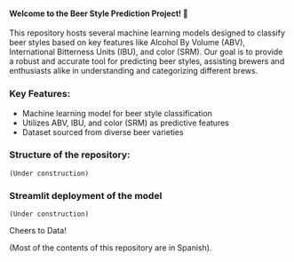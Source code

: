#### Welcome to the Beer Style Prediction Project! 🍻

This repository hosts several machine learning models designed to classify beer styles based on key features like Alcohol By Volume (ABV), International Bitterness Units (IBU), and color (SRM). Our goal is to provide a robust and accurate tool for predicting beer styles, assisting brewers and enthusiasts alike in understanding and categorizing different brews.

### Key Features:

+ Machine learning model for beer style classification
+ Utilizes ABV, IBU, and color (SRM) as predictive features
+ Dataset sourced from diverse beer varieties
  
### Structure of the repository:
    (Under construction)

### Streamlit deployment of the model
    (Under construction)
    
Cheers to Data!

(Most of the contents of this repository are in Spanish).